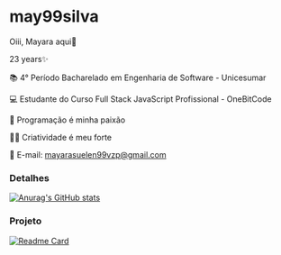 # may99silva

Oiii, Mayara aqui👋

23 years✨

📚 4° Período Bacharelado em Engenharia de Software - Unicesumar 

💻 Estudante do Curso Full Stack JavaScript Profissional - OneBitCode

🌟 Programação é minha paixão

👩‍💻 Criatividade é meu forte

🤝 E-mail: mayarasuelen99vzp@gmail.com


### Detalhes

[![Anurag's GitHub stats](https://github-readme-stats.vercel.app/api?username=may99silva&show_icons=true&theme=dark)](https://github.com/anuraghazra/github-readme-stats)

### Projeto

[![Readme Card](https://github-readme-stats.vercel.app/api/pin/?username=may99silva&repo=Tik-Tok-Project&theme=dark)](https://github.com/anuraghazra/github-readme-stats)
